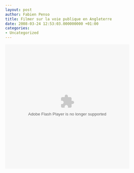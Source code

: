 ```yaml
---
layout: post
author: Fabien Penso
title: Filmer sur la voie publique en Angleterre
date: 2008-03-24 12:53:03.000000000 +01:00
categories:
- Uncategorized
---
```

<object classid="clsid:d27cdb6e-ae6d-11cf-96b8-444553540000" width="400" height="400" codebase="http://download.macromedia.com/pub/shockwave/cabs/flash/swflash.cab#version=6,0,40,0"><param name="wmode" value="transparent" /><param name="src" value="http://current.com/e/88856223" /><embed type="application/x-shockwave-flash" width="400" height="400" src="http://current.com/e/88856223" wmode="transparent"></embed></object>
